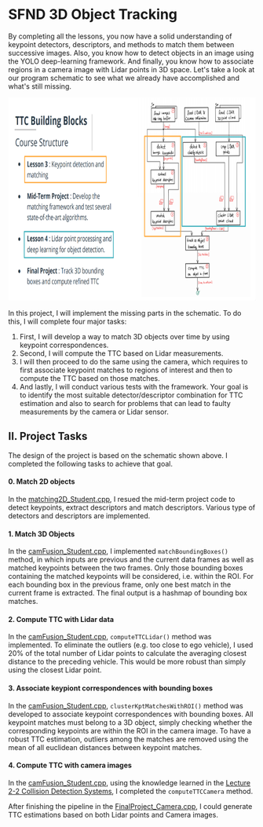 # SFND 3D Object Tracking

By completing all the lessons, you now have a solid understanding of keypoint detectors, descriptors, and methods to match them between successive images. Also, you know how to detect objects in an image using the YOLO deep-learning framework. And finally, you know how to associate regions in a camera image with Lidar points in 3D space. Let's take a look at our program schematic to see what we already have accomplished and what's still missing.

<img src="images/course_code_structure.png" width="779" height="414" />

In this project, I will implement the missing parts in the schematic. To do this, I will complete four major tasks: 
1. First, I will develop a way to match 3D objects over time by using keypoint correspondences. 
2. Second, I will compute the TTC based on Lidar measurements. 
3. I will then proceed to do the same using the camera, which requires to first associate keypoint matches to regions of interest and then to compute the TTC based on those matches. 
4. And lastly, I will conduct various tests with the framework. Your goal is to identify the most suitable detector/descriptor combination for TTC estimation and also to search for problems that can lead to faulty measurements by the camera or Lidar sensor.

## II. Project Tasks


The design of the project is based on the schematic shown above. I completed the following tasks to achieve that goal.

#### 0. Match 2D objects

In the [matching2D_Student.cpp](./src/matching2D_Student.cpp), I resued the mid-term project code to detect keypoints, extract descriptors and match descriptors. Various type of detectors and descriptors are implemented.

#### 1. Match 3D Objects

In the [camFusion_Student.cpp](./src/camFusion_Student.cpp), I implemented `matchBoundingBoxes()` method, in which inputs are previous and the current data frames as well as matched keypoints between the two frames. Only those bounding boxes containing the matched keypoints will be considered, i.e. within the ROI. For each bounding box in the previous frame, only one best match in the current frame is extracted. The final output is a hashmap of bounding box matches.

#### 2. Compute TTC with Lidar data

In the [camFusion_Student.cpp](./src/camFusion_Student.cpp), `computeTTCLidar()` method was implemented. To eliminate the outliers (e.g. too close to ego vehicle), I used 20% of the total number of Lidar points to calculate the averaging closest distance to the preceding vehicle. This would be more robust than simply using the closest Lidar point.

#### 3. Associate keypiont correspondences with bounding boxes

In the [camFusion_Student.cpp](./src/camFusion_Student.cpp), `clusterKptMatchesWithROI()` method was developed to associate keypoint correspondences with bounding boxes. All keypoint matches must belong to a 3D object, simply checking whether the corresponding keypoints are within the ROI in the camera image. To have a robust TTC estimation, outliers among the matches are removed using the mean of all euclidean distances between keypoint matches.

#### 4. Compute TTC with camera images

In the [camFusion_Student.cpp](./src/camFusion_Student.cpp), using the knowledge learned in the [Lecture 2-2 Collision Detection Systems](../../lectures/lec2-2-collision-detection-system.md), I completed the `computeTTCCamera` method.

After finishing the pipeline in the [FinalProject_Camera.cpp](./src/FinalProject_Camera.cpp), I could generate TTC estimations based on both Lidar points and Camera images.

